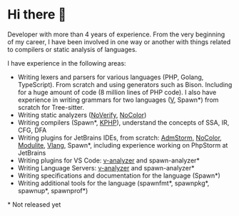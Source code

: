 # Hi there :wave:

Developer with more than 4 years of experience. From the very beginning of my career, I have been involved in one way or another with things related to compilers or static analysis of languages.

I have experience in the following areas:

- Writing lexers and parsers for various languages (PHP, Golang, TypeScript). From scratch and using generators such as Bison. Including for a huge amount of code (8 million lines of PHP code). I also have experience in writing grammars for two languages ([V](https://github.com/v-analyzer/v-analyzer/blob/main/tree_sitter_v/grammar.cjs), Spawn*) from scratch for Tree-sitter.
- Writing static analyzers ([NoVerify](https://github.com/VKCOM/noverify), [NoColor](https://github.com/VKCOM/nocolor))
- Writing compilers (Spawn*, [KPHP](https://github.com/VKCOM/kphp)), understand the concepts of SSA, IR, CFG, DFA
- Writing plugins for JetBrains IDEs, from scratch: [AdmStorm](https://github.com/VKCOM/admstorm), [NoColor](https://github.com/i582/nocolor-phpstorm), [Modulite]( https://github.com/VKCOM/modulite), [Vlang](https://plugins.jetbrains.com/plugin/20287-vlang), Spawn*, including experience working on PhpStorm at JetBrains
- Writing plugins for VS Code: [v-analyzer](https://marketplace.visualstudio.com/items?itemName=VOSCA.vscode-v-analyzer) and spawn-analyzer*
- Writing Language Servers: [v-analyzer](https://github.com/v-analyzer/v-analyzer) and spawn-analyzer*
- Writing specifications and documentation for the language (Spawn*)
- Writing additional tools for the language (spawnfmt\*, spawnpkg\*, spawnup\*, spawnprof\*)

\* Not released yet
